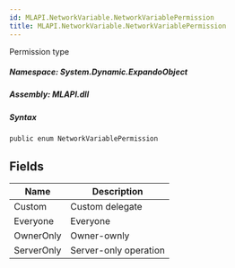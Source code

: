```yaml
---  
id: MLAPI.NetworkVariable.NetworkVariablePermission  
title: MLAPI.NetworkVariable.NetworkVariablePermission  
---
```


<div class="markdown level0 summary">

Permission type

</div>

<div class="markdown level0 conceptual">

</div>

##### **Namespace**: System.Dynamic.ExpandoObject

##### **Assembly**: MLAPI.dll

##### Syntax

    public enum NetworkVariablePermission

## Fields

| Name       | Description           |
|------------|-----------------------|
| Custom     | Custom delegate       |
| Everyone   | Everyone              |
| OwnerOnly  | Owner-ownly           |
| ServerOnly | Server-only operation |
